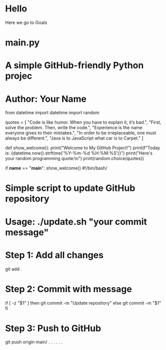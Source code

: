 # Hello
Here we go to Goals
# main.py
# A simple GitHub-friendly Python projec
# Author: Your Name

from datetime import datetime
import random

quotes = [
    "Code is like humor. When you have to explain it, it’s bad.",
    "First, solve the problem. Then, write the code.",
    "Experience is the name everyone gives to their mistakes.",
    "In order to be irreplaceable, one must always be different.",
    "Java is to JavaScript what car is to Carpet."
]

def show_welcome():
    print("Welcome to My GitHub Project!")
    print(f"Today is: {datetime.now().strftime('%Y-%m-%d %H:%M:%S')}")
    print("Here's your random programming quote:\n")
    print(random.choice(quotes))

if __name__ == "__main__":
    show_welcome()
    #!/bin/bash/
# Simple script to update GitHub repository
# Usage: ./update.sh "your commit message"

# Step 1: Add all changes
git add .

# Step 2: Commit with message
if [ -z "$1" ]
then
  git commit -m "Update repository"
else
  git commit -m "$1"
fi

# Step 3: Push to GitHub
git push origin main/
.
.
.
.
.
.
